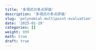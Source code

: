 ```yaml
---
title: '多項式の多点評価'
description: '多項式の多点評価'
slug: 'polynomial-multipoint-evaluation'
date: '2025-01-19'
categories: []
weight: 999
math: true
draft: true
---
```


